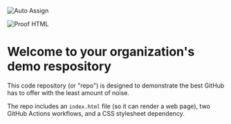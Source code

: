 ![Auto Assign](https://github.com/BaodeyiCodeView/demo-repository/actions/workflows/auto-assign.yml/badge.svg)

![Proof HTML](https://github.com/BaodeyiCodeView/demo-repository/actions/workflows/proof-html.yml/badge.svg)

# Welcome to your organization's demo respository
This code repository (or "repo") is designed to demonstrate the best GitHub has to offer with the least amount of noise.

The repo includes an `index.html` file (so it can render a web page), two GitHub Actions workflows, and a CSS stylesheet dependency.
